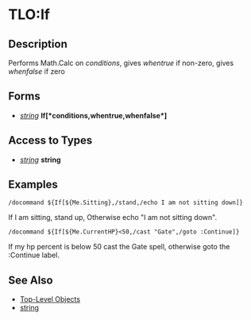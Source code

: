 # TLO:If

## Description

Performs Math.Calc on _conditions_, gives _whentrue_ if non-zero, gives _whenfalse_ if zero

## Forms

* [_string_]() **If\[\***conditions,whentrue,whenfalse**\*\]**

## Access to Types

* [_string_]() **string**

## Examples

`/docommand ${If[${Me.Sitting},/stand,/echo I am not sitting down]}`

If I am sitting, stand up, Otherwise echo "I am not sitting down".

`/docommand ${If[${Me.CurrentHP}<50,/cast "Gate",/goto :Continue]}`

If my hp percent is below 50 cast the Gate spell, otherwise goto the :Continue label.

## See Also

* [Top-Level Objects](./)
* [string]()

